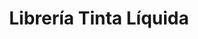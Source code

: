 ---
title: "Librería Tinta Líquida"
url: /florencio-varela/libreria-tinta-liquida/
shop: Schreibwaren
---